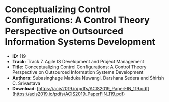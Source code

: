 # Conceptualizing Control Configurations: A Control Theory Perspective on Outsourced Information Systems Development

- **ID:** 119
- **Track:** Track 7. Agile IS Development and Project Management
- **Title:** Conceptualizing Control Configurations: A Control Theory Perspective on Outsourced Information Systems Development
- **Authors:** Subasinghage Maduka Nuwangi, Darshana Sedera and Shirish C. Srivastava
- **Download**: [https://acis2019.io/pdfs/ACIS2019_PaperFIN_119.pdf](https://acis2019.io/pdfs/ACIS2019_PaperFIN_119.pdf)